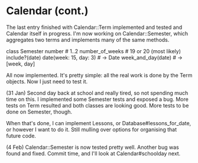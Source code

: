 # Calendar (cont.)

The last entry finished with Calendar::Term implemented and tested and Calendar
itself in progress.  I'm now working on Calendar::Semester, which aggregates two
terms and implements many of the same methods.

  class Semester
    number                    # 1..2
    number_of_weeks           # 19 or 20 (most likely)
    include?(date)
    date(week: 15, day: 3)    # -> Date
    week_and_day(date)        # -> [week, day]

All now implemented. It's pretty simple: all the real work is done by the Term
objects. Now I just need to test it.

(31 Jan) Second day back at school and really tired, so not spending much time
on this. I implemented some Semester tests and exposed a bug. More tests on Term
resulted and both classes are looking good. More tests to be done on Semester,
though.

When that's done, I can implement Lessons, or Database#lessons\_for\_date, or
however I want to do it. Still mulling over options for organising that future
code.

(4 Feb) Calendar::Semester is now tested pretty well. Another bug was found and
fixed. Commit time, and I'll look at Calendar#schoolday next.
